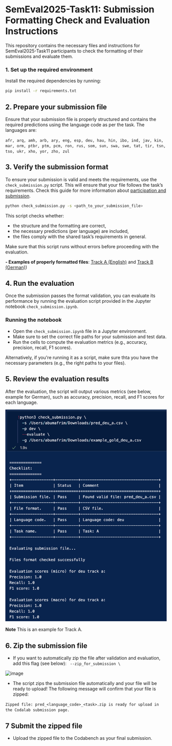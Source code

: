 # SemEval2025-Task11:  Submission Formatting Check and Evaluation Instructions


This repository contains the necessary files and instructions for SemEval2025-Task11 participants to check the formatting of their submissions and evaluate them.


### 1. Set up the required environment

Install the required dependencies by running:

```bash
pip install -r requirements.txt

```

## 2. Prepare your submission file
Ensure that your submission file is properly structured and contains the required predictions using the language code as per the task. The languages are:

`afr, arq, amh, arb, ary, eng, esp, deu, hau, hin, ibo, ind, jav, kin, mar, orm, ptbr, ptm, pcm, ron, rus, som, sun, swa, swe, tat, tir, tsn, tso, ukr, xho, yor, zho, zul`

## 3. Verify the submission format

To ensure your submission is valid and meets the requirements, use the `check_submission.py` script. This will ensure that your file follows the task’s requirements. Check this guide for more information about [participation and submission](https://docs.google.com/document/d/1yETTEiD8JVL8oeXu8Dvwc7OgPIDp0ROxd9nXifsXYYE/edit). 

```bash
python check_submission.py -s <path_to_your_submission_file>
```

This script checks whether:

- the structure and the formatting are correct,
- the necessary predictions (per language) are included,
- the files comply with the shared task’s requirements in general.

Make sure that this script runs without errors before proceeding with the evaluation.

**- Examples of properly formatted files**:  [Track A (English)](https://github.com/emotion-analysis-project/SemEval2025-Task11-Evaluation/blob/main/sample_submission_format/pred_eng_a%20copy.csv) and [Track B (German)](https://github.com/emotion-analysis-project/SemEval2025-Task11-Evaluation/blob/main/sample_submission_format/pred_eng_a%20copy.csv))


##  4. Run the evaluation

Once the submission passes the format validation, you can evaluate its performance by running the evaluation script provided in the Jupyter notebook `check_submission.ipynb`.


### Running the notebook

- Open the `check_submission.ipynb` file in a Jupyter environment.
- Make sure to set the correct file paths for your submission and test data.
- Run the cells to compute the evaluation metrics (e.g., accuracy, precision, recall, F1 scores).


Alternatively, if you're running it as a script, make sure thta you have the necessary parameters (e.g., the right paths to your files).

## 5. Review the evaluation results

After the evaluation, the script will output various metrics (see below, example for German), such as accuracy, precision, recall, and F1 scores for each language.

<img width="746" alt="image" src="assets/success-submission-sample-output.png">

**Note** This is an example for Track A.

## 6. Zip the submission file

- If you want to automatically zip the file after validation and evaluation, add this flag (see below): ` --zip_for_submission \`

<img width="619" alt="image" src="https://github.com/user-attachments/assets/42dfc80e-9365-477a-a389-27ed8a02ab75">


- The script zips the submission file automatically and your file will be ready to upload! The following message will confirm that your file is zipped:

`Zipped file: pred_<language_code>_<task>.zip is ready for upload in the Codalab submission page.`

## 7 Submit the zipped file

- Upload the zipped file to the Codabench as your final submission.






